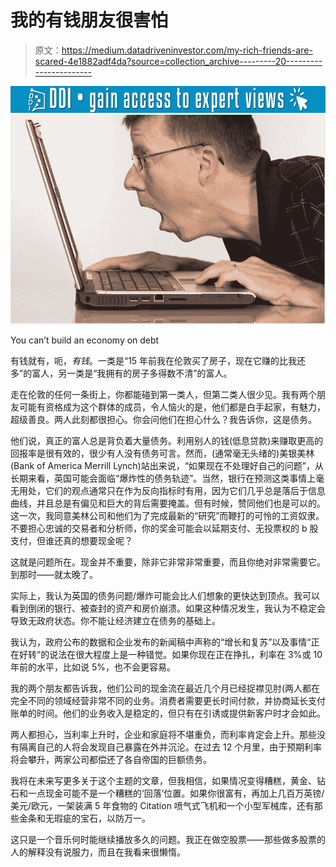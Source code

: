 # 我的有钱朋友很害怕

> 原文：<https://medium.datadriveninvestor.com/my-rich-friends-are-scared-4e1882adf4da?source=collection_archive---------20----------------------->

[![](img/1bbb2a2b291205cd3656539b03c33bc0.png)](http://www.track.datadriveninvestor.com/1B9E)![](img/0f5b1c8bdea9b6e79f20e00a0f97e011.png)

You can’t build an economy on debt

有钱就有，呃，*有钱*。一类是“15 年前我在伦敦买了房子，现在它赚的比我还多”的富人，另一类是“我拥有的房子多得数不清”的富人。

走在伦敦的任何一条街上，你都能碰到第一类人，但第二类人很少见。我有两个朋友可能有资格成为这个群体的成员，令人恼火的是，他们都是白手起家，有魅力，超级善良。两人此刻都很担心。你会问他们在担心什么？我告诉你，这是债务。

他们说，真正的富人总是背负着大量债务。利用别人的钱(低息贷款)来赚取更高的回报率是很有效的，很少有人没有债务可言。然而，(通常毫无头绪的)美银美林(Bank of America Merrill Lynch)站出来说，“如果现在不处理好自己的问题”，从长期来看，英国可能会面临“爆炸性的债务轨迹”。当然，银行在预测这类事情上毫无用处，它们的观点通常只在作为反向指标时有用，因为它们几乎总是落后于信息曲线，并且总是有偏见和巨大的背后需要掩盖。但有时候，赞同他们也是可以的。这一次，我同意美林公司和他们为了完成最新的“研究”而鞭打的可怜的工资奴隶。不要担心忠诚的交易者和分析师，你的奖金可能会以延期支付、无投票权的 b 股支付，但谁还真的想要现金呢？

这就是问题所在。现金并不重要，除非它非常非常重要，而且你绝对非常需要它。到那时——就太晚了。

实际上，我认为英国的债务问题/爆炸可能会比人们想象的更快达到顶点。我可以看到倒闭的银行、被查封的资产和房价崩溃。如果这种情况发生，我认为不稳定会导致无政府状态。你不能让经济建立在债务的基础上。

我认为，政府公布的数据和企业发布的新闻稿中声称的“增长和复苏”以及事情“正在好转”的说法在很大程度上是一种错觉。如果你现在正在挣扎，利率在 3%或 10 年前的水平，比如说 5%，也不会更容易。

我的两个朋友都告诉我，他们公司的现金流在最近几个月已经捉襟见肘(两人都在完全不同的领域经营非常不同的业务。消费者需要更长时间付款，并协商延长支付账单的时间。他们的业务收入是稳定的，但只有在引诱或提供新客户时才会如此。

两人都担心，当利率上升时，企业和家庭将不堪重负，而利率肯定会上升。那些没有隔离自己的人将会发现自己暴露在外并沉沦。在过去 12 个月里，由于预期利率将会攀升，两家公司都偿还了各自帝国的巨额债务。

我将在未来写更多关于这个主题的文章，但我相信，如果情况变得糟糕，黄金、钻石和一点现金可能不是一个糟糕的‘回落’位置。如果你很富有，再加上几百万英镑/美元/欧元，一架装满 5 年食物的 Citation 喷气式飞机和一个小型军械库，还有那些金条和无瑕疵的宝石，以防万一。

这只是一个音乐何时能继续播放多久的问题。我正在做空股票——那些做多股票的人的解释没有说服力，而且在我看来很懒惰。